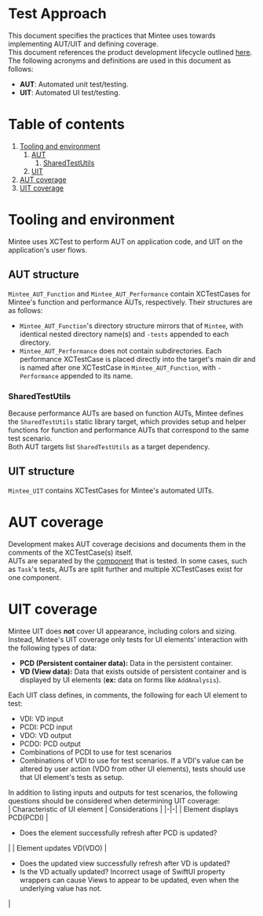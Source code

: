 # Test Approach
This document specifies the practices that Mintee uses towards implementing AUT/UIT and defining coverage.  
This document references the product development lifecycle outlined [here](../../README.md).  
The following acronyms and definitions are used in this document as follows:  
* __AUT__: Automated unit test/testing.
* __UIT__: Automated UI test/testing.

# Table of contents
1. [Tooling and environment](#tooling-and-environment)
    1. [AUT](#aut-structure)
        1. [SharedTestUtils](#sharedtestutils)
    1. [UIT](#uit-structure)
1. [AUT coverage](#aut-coverage)
1. [UIT coverage](#uit-coverage)

# Tooling and environment
Mintee uses XCTest to perform AUT on application code, and UIT on the application's user flows.  

## AUT structure
`Mintee_AUT_Function` and `Mintee_AUT_Performance` contain XCTestCases for Mintee's function and performance AUTs, respectively. Their structures are as follows:  
* `Mintee_AUT_Function`'s directory structure mirrors that of `Mintee`, with identical nested directory name(s) and `-tests` appended to each directory.
* `Mintee_AUT_Performance` does not contain subdirectories. Each performance XCTestCase is placed directly into the target's main dir and is named after one XCTestCase in `Mintee_AUT_Function`, with `-Performance` appended to its name.

### SharedTestUtils
Because performance AUTs are based on function AUTs, Mintee defines the `SharedTestUtils` static library target, which provides setup and helper functions for function and performance AUTs that correspond to the same test scenario.  
Both AUT targets list `SharedTestUtils` as a target dependency.

## UIT structure
`Mintee_UIT` contains XCTestCases for Mintee's automated UITs.

# AUT coverage
Development makes AUT coverage decisions and documents them in the comments of the XCTestCase(s) itself.  
AUTs are separated by the [component](./application-architecture.md) that is tested. In some cases, such as `Task`'s tests, AUTs are split further and multiple XCTestCases exist for one component. 

# UIT coverage
Mintee UIT does __not__ cover UI appearance, including colors and sizing.  
Instead, Mintee's UIT coverage only tests for UI elements' interaction with the following types of data:  
* __PCD (Persistent container data):__ Data in the persistent container.
* __VD (View data):__ Data that exists outside of persistent container and is displayed by UI elements (__ex:__ data on forms like `AddAnalysis`).

Each UIT class defines, in comments, the following for each UI element to test: 
* VDI: VD input
* PCDI: PCD input
* VDO: VD output
* PCDO: PCD output
* Combinations of PCDI to use for test scenarios
* Combinations of VDI to use for test scenarios. If a VDI's value can be altered by user action (VDO from other UI elements), tests should use that UI element's tests as setup. 

In addition to listing inputs and outputs for test scenarios, the following questions should be considered when determining UIT coverage:  
| Characteristic of UI element | Considerations |
|-|-|
| Element displays PCD(PCDI) | <ul> <li/> Does the element successfully refresh after PCD is updated? </ul> |
| Element updates VD(VDO) | <ul> <li/> Does the updated view successfully refresh after VD is updated? <li/> Is the VD actually updated? Incorrect usage of SwiftUI property wrappers can cause Views to appear to be updated, even when the underlying value has not. </ul> |